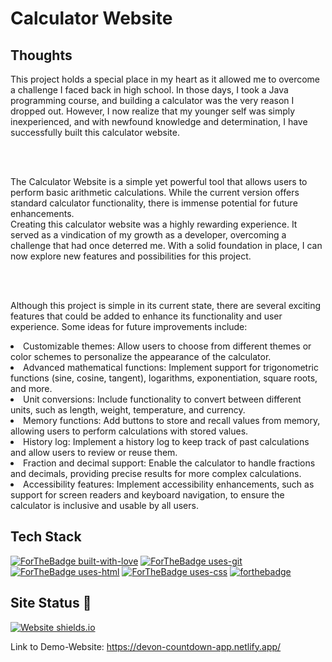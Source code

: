 # Calculator Website

## Thoughts

This project holds a special place in my heart as it allowed me to overcome a challenge I faced back in high school. In those days, I took a Java programming course, and building a calculator was the very reason I dropped out. However, I now realize that my younger self was simply inexperienced, and with newfound knowledge and determination, I have successfully built this calculator website.

<br/><br/>

The Calculator Website is a simple yet powerful tool that allows users to perform basic arithmetic calculations. While the current version offers standard calculator functionality, there is immense potential for future enhancements.
<br/>
Creating this calculator website was a highly rewarding experience. It served as a vindication of my growth as a developer, overcoming a challenge that had once deterred me. With a solid foundation in place, I can now explore new features and possibilities for this project.

<br/><br/>

Although this project is simple in its current state, there are several exciting features that could be added to enhance its functionality and user experience. Some ideas for future improvements include:

<li>Customizable themes: Allow users to choose from different themes or color schemes to personalize the appearance of the calculator.

<li>Advanced mathematical functions: Implement support for trigonometric functions (sine, cosine, tangent), logarithms, exponentiation, square roots, and more.

<li>Unit conversions: Include functionality to convert between different units, such as length, weight, temperature, and currency.

<li>Memory functions: Add buttons to store and recall values from memory, allowing users to perform calculations with stored values.

<li>History log: Implement a history log to keep track of past calculations and allow users to review or reuse them.

<li>Fraction and decimal support: Enable the calculator to handle fractions and decimals, providing precise results for more complex calculations.

<li>Accessibility features: Implement accessibility enhancements, such as support for screen readers and keyboard navigation, to ensure the calculator is inclusive and usable by all users.




## Tech Stack
[![ForTheBadge built-with-love](http://ForTheBadge.com/images/badges/built-with-love.svg)](https://github.com/sahiljamwal)
[![ForTheBadge uses-git](http://ForTheBadge.com/images/badges/uses-git.svg)](https://GitHub.com/)
[![ForTheBadge uses-html](http://ForTheBadge.com/images/badges/uses-html.svg)](http://ForTheBadge.com)
[![ForTheBadge uses-css](http://ForTheBadge.com/images/badges/uses-css.svg)](http://ForTheBadge.com)
[![forthebadge](https://forthebadge.com/images/badges/made-with-javascript.svg)](https://forthebadge.com)



## Site Status 🎯
[![Website shields.io](https://img.shields.io/website-up-down-green-red/http/shields.io.svg)](http://shields.io/)

Link to Demo-Website: https://devon-countdown-app.netlify.app/